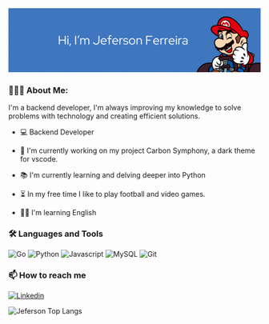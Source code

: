 <div align="center">
  <img src="./assets/mario-banner.gif" alt="welcome"/>
</div>

###  👨🏻‍💻 About Me:
I'm a backend developer, I'm always improving my knowledge to solve problems with technology and creating efficient solutions.

  - 💻 Backend Developer

  - 🔭 I'm currently working on my project Carbon Symphony, a dark theme for vscode.

  - 📚 I'm currently learning and delving deeper into Python

  - ⏳ In my free time I like to play football and video games.

  - ✍🏼 I'm learning English


### 🛠️ Languages and Tools

![Go](https://img.shields.io/badge/-golang-00ADD8?logo=go&logoColor=white&style=for-the-badge) ![Python](https://img.shields.io/badge/-python-3776AB?logo=python&logoColor=white&style=for-the-badge) ![Javascript](https://img.shields.io/badge/-javascript-F7DF1E?logo=javascript&logoColor=white&style=for-the-badge) ![MySQL](https://img.shields.io/badge/-mysql-4479A1?logo=mysql&logoColor=white&style=for-the-badge) ![Git](https://img.shields.io/badge/-git-F05032?logo=git&logoColor=white&style=for-the-badge)

### 📫   How to reach me

[![Linkedin](https://img.shields.io/badge/LinkedIn-0077B5?style=for-the-badge&logo=linkedin&logoColor=white)](https://www.linkedin.com/in/jeferson-ferreira-885923186/)



<div align="left">

  ![Jeferson Top Langs](https://github-readme-stats.vercel.app/api/top-langs/?username=jefeferreira&hide_progress=false&amp;theme=dracula)

</div>
